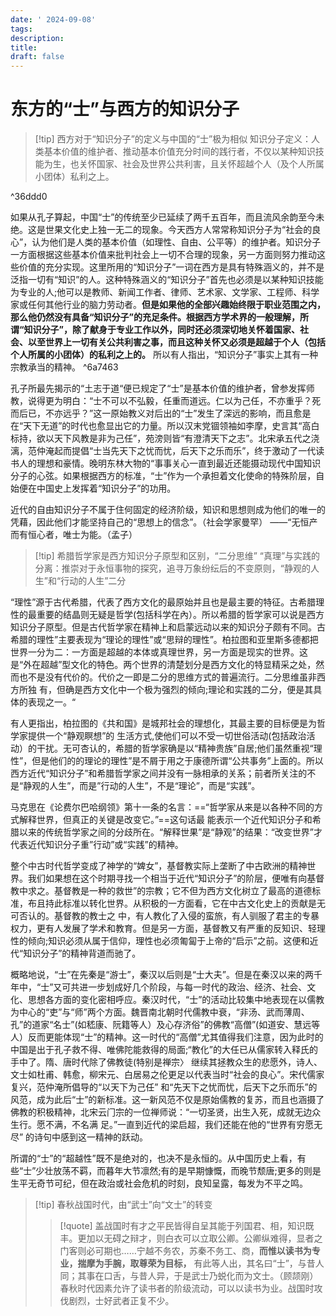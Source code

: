 ```yaml
---
date: ' 2024-09-08'
tags: 
description: 
title: 
draft: false
---
```


# 东方的“士”与西方的知识分子

>[!tip] 西方对于“知识分子”的定义与中国的“士”极为相似
>知识分子定义：人类基本价值的维护者、推动基本价值充分时间的践行者，不仅以某种知识技能为生，也关怀国家、社会及世界公共利害，且关怀超越个人（及个人所属小团体）私利之上。

^36ddd0

如果从孔⼦算起，中国“⼠”的传统⾄少已延续了两千五百年，⽽且流风余韵⾄今未绝。这是世果⽂化史上独⼀⽆⼆的现象。今天西⽅⼈常常称知识分⼦为“社会的良⼼”，认为他们是⼈类的基本价值（如理性、⾃由、公平等）的维护者。知识分⼦⼀⽅⾯根据这些基本价值来批判社会上⼀切不合理的现象，另⼀⽅⾯则努⼒推动这些价值的充分实现。这⾥所⽤的“知识分⼦”⼀词在西⽅是具有特殊涵义的，并不是泛指⼀切有“知识”的⼈。这种特殊涵义的“知识分⼦”⾸先也必须是以某种知识技能为专业的⼈;他可以是教师、新闻⼯作者、律师、艺术家、⽂学家、工程师、科学家或任何其他⾏业的脑⼒劳动者。**但是如果他的全部兴趣始终限于职业范围之内，那么他仍然没有具备“知识分⼦”的充⾜条件。根据⻄⽅学术界的⼀般理解，所谓“知识分⼦”，除了献身于专业⼯作以外，同时还必须深切地关怀着国家、社会、以⾄世界上⼀切有关公共利害之事，⽽且这种关怀⼜必须是超越于个⼈（包括个⼈所属的⼩团体）的私利之上的。** 所以有⼈指出，“知识分⼦”事实上其有⼀种宗教承当的精神。 ^6a7463

孔⼦所最先揭示的“⼟志于道“便已规定了“⼠”是基本价值的维护者，曾参发挥师教，说得更为明⽩：“⼠不可以不弘毅，任重⽽道远。仁以为⼰任，不亦重乎？死⽽后已，不亦远乎？”这⼀原始教义对后出的“⼠”发⽣了深远的影响，⽽且愈是在“天下⽆道”的时代也愈显出它的⼒量。所以汉末党锢领袖如李摩，史言其“⾼⽩标持，欲以天下⻛教是⾮为⼰任”，苑滂则皆“有澄清天下之志”。北宋承五代之浇漓，范仲淹起⽽提倡“⼠当先天下之忧⽽忧，后天下之乐⽽乐”，终于激动了⼀代读书⼈的理想和豪情。晚明东林⼤物的“事事关⼼⼀直到最近还能摄动现代中国知识分⼦的⼼弦。如果根据西⽅的标准，“⼠”作为⼀个承担着⽂化使命的特殊阶层，自始便在中国史上发挥着“知识分⼦”的功⽤。

近代的⾃由知识分⼦不属于住何固定的经济阶级，知识和思想则成为他们的唯⼀的凭藉，因此他们才能坚持⾃⼰的“思想上的信念”。（社会学家曼罕） ——“⽆恒产⽽有恒⼼者，唯士为能。（孟子）


>[!tip] 希腊哲学家是西方知识分子原型和区别，“二分思维”
> “真理”与实践的分离：推崇对于永恒事物的探究，追寻万象纷纭后的不变原则，“静观的人生”和“行动的人生”二分

“理性”源于古代希腊，代表了西⽅⽂化的最原始并且也是最主要的特征。古希腊理性的最重要的结晶则⽆疑是哲学(包括科学在內）。所以希腊的哲学家可以说是西⽅知识分⼦原型。但是古代哲学家在精神上和启蒙远动以来的知识分⼦颇有不同。古希腊的理性”主要表现为“理论的理性”或“思辩的理性”。柏拉图和亚⾥斯多德都把世界⼀分为⼆：⼀⽅⾯是超越的本体或真理世界，另⼀⽅⾯是现实的世界。这是“外在超越”型⽂化的特⾊。两个世界的清楚划分是西方⽂化的特显精采之处，然⽽也不是没有代价的。代价之⼀即是⼆分的思维⽅式的普遍流⾏。⼆分思维虽⾮⻄⽅所独 有，但确是⻄⽅⽂化中⼀个极为强烈的倾向;理论和实践的⼆分，便是其具体的表现之⼀。“


有⼈更指出，柏拉图的《共和国》是城邦社会的理想化，其最主要的⽬标便是为哲学家提供⼀个“静观瞑想”的 ⽣活⽅式,使他们可以不受⼀切世俗活动(包括政治活动）的干扰。⽆可杏认的，希腊的哲学家确是以“精神贵族”⾃居;他们虽然重视“理性”，但是他们的的理论的理性”是不屑于⽤之于康德所谓“公共事务”上⾯的。所以⻄⽅近代“知识分⼦”和希腊哲学家之间并没有⼀脉相承的关系；前者所关注的不是“静观的⼈⽣”，⽽是”⾏动的⼈⽣”，不是“理论”，而是“实践”。


⻢克思在《论费尔巴哈纲领》第⼗⼀条的名⾔：==“哲学家从来是以各种不同的⽅式解释世界，但真正的关键是改变它。”==这句话最 能表示⼀个近代知识分⼦和希腊以来的传统哲学家之间的分歧所在。“解释世果”是“静观”的结果：“改变世界”才代表近代知识分⼦重”⾏动”或“实践”的精神。

整个中古时代哲学变成了神学的“婢女”，基督教实际上垄断了中古欧洲的精神世界。我们如果想在这个时期寻找⼀个相当于近代“知识分⼦”的阶层，便唯有向基督教中求之。基督教是⼀种的救世”的宗教；它不但为⻄⽅⽂化树⽴了最⾼的道德标准，布且持此标准以转化世界。从积极的⼀⽅面看，它在中古⽂化史上的贡献是⽆可否认的。基督教的教士之 中，有⼈教化了⼊侵的蛮旅，有⼈驯服了君主的专暴权⼒，更有⼈发展了学术和教育。但是另⼀⽅⾯，基督教⼜有严重的反知识、轻理性的倾向;知识必须从属于信仰，理性也必须匍匐于上帝的“启示”之前。这便和近代“知识分⼦”的精神背道⽽驰了。

概略地说，“⼠”在先秦是“游⼠”，秦汉以后则是“⼠⼤夫”。但是在秦汉以来的两千年中，“⼠”⼜可共进⼀步划成好几个阶段，与每⼀时代的政治、经济、社会、⽂化、思想各⽅面的变化密相呼应。秦汉时代，“士”的活动⽐较集中地表现在以儒教为中⼼的“吏”与“师”两个⽅⾯。魏晋南北朝时代儒教中衰，“⾮汤、武而薄周、孔”的道家“名⼠”(如嵇康、阮籍等人）及⼼存济俗”的佛教“高僧”(如道安、慧远等⼈）反而更能体现“⼠”的精神。这⼀时代的“高僧”尤其值得我们注意，因为此时的中国是出于孔⼦救不得、唯佛陀能救得的局⾯;“教化”的⼤任已从儒家转⼊释⽒的⼿中了。隋、唐时代除了佛教徒(特别是禅宗〉 继续其拯教众⽣的悲愿外，诗⼈、⽂⼠如杜甫、韩愈，柳宋元、⽩居易之伦更⾜以代表当时“社会的良⼼”。宋代儒家复兴，范仲淹所倡导的“以天下为己任” 和“先天下之忧而忧，后天下之乐而乐”的⻛范，成为此后“⼠”的新标准。这⼀新⻛范不仅是原始儒教的复苏，而且也涵摄了佛教的积极精神，北宋云⻔宗的⼀位禅师说：“⼀切圣贤，出⽣⼊死，成就⽆边众⽣⾏。愿不满，不名满 ⾜。”一直到近代的梁启超，我们还能在他的“世界有穷愿⽆尽” 的诗句中感到这⼀精神的跃动。

所谓的“士”的“超越性”既不是绝对的，也决不是永恒的。从中国历史上看，有些“⼠”少壮放荡不羁，⽽暮年⼤节凛然;有的是早期慷慨，而晚节颓唐;更多的则是生平无奇节可纪，但在政治或社会危机的时刻，良知呈露，每发为不平之鸣。

>[!tip] 春秋战国时代，由“武士”向“文士”的转变
>>[!quote] 盖战国时有才之平⺠皆得⾃呈其能于列国君、相，知识既丰。更加以无碍之辩才，则白衣可以立取公卿。公卿纵难得，显者之门客则必可期也……宁越不务农，苏秦不务工、商，**而惟以读书为专业，揣摩为手腕，取尊荣为目标，** 有此等人出，其名曰“士”，与昔人同；其事在口舌，与昔人异，于是武士乃蜕化而为文士。（顾颉刚）
> 春秋时代因素允许了读书者的阶级流动，可以以读书为业。战国时攻伐剧烈，士好武者正复不少。





